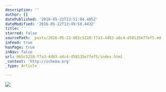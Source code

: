 ```yaml
---
description: ''
author: []
datePublished: '2016-05-22T13:51:04.485Z'
dateModified: '2016-05-22T13:49:58.443Z'
title: ''
starred: false
sourcePath: _posts/2016-05-22-065c5228-f7a3-4d83-a8c4-d58135e77ef5.md
inFeed: true
hasPage: true
inNav: false
url: 065c5228-f7a3-4d83-a8c4-d58135e77ef5/index.html
_context: 'http://schema.org'
_type: Article

---
```

![](https://the-grid-user-content.s3-us-west-2.amazonaws.com/1ac9fc13-4279-41ac-a2b3-4fef81c6ef44.jpg)